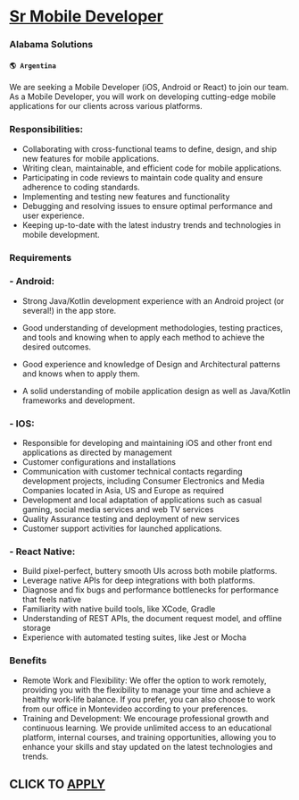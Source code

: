 # [Sr Mobile Developer](https://www.remotewlb.com/apply/sr-mobile-developer)  
### Alabama Solutions  
#### `🌎 Argentina`  

We are seeking a Mobile Developer (iOS, Android or React) to join our team. As a Mobile Developer, you will work on developing cutting-edge mobile applications for our clients across various platforms.

### Responsibilities:

  * Collaborating with cross-functional teams to define, design, and ship new features for mobile applications.
  * Writing clean, maintainable, and efficient code for mobile applications.
  * Participating in code reviews to maintain code quality and ensure adherence to coding standards.
  * Implementing and testing new features and functionality
  * Debugging and resolving issues to ensure optimal performance and user experience.
  * Keeping up-to-date with the latest industry trends and technologies in mobile development.

### Requirements

### \- Android:

  * Strong Java/Kotlin development experience with an Android project (or several!) in the app store.
  * Good understanding of development methodologies, testing practices, and tools and knowing when to apply each method to achieve the desired outcomes.

  * Good experience and knowledge of Design and Architectural patterns and knows when to apply them.
  * A solid understanding of mobile application design as well as Java/Kotlin frameworks and development. 

### \- IOS:

  * Responsible for developing and maintaining iOS and other front end applications as directed by management
  * Customer configurations and installations
  * Communication with customer technical contacts regarding development projects, including Consumer Electronics and Media Companies located in Asia, US and Europe as required
  * Development and local adaptation of applications such as casual gaming, social media services and web TV services
  * Quality Assurance testing and deployment of new services
  * Customer support activities for launched applications.

### \- React Native:

  * Build pixel-perfect, buttery smooth UIs across both mobile platforms.
  * Leverage native APIs for deep integrations with both platforms.
  * Diagnose and fix bugs and performance bottlenecks for performance that feels native
  * Familiarity with native build tools, like XCode, Gradle
  * Understanding of REST APIs, the document request model, and offline storage
  * Experience with automated testing suites, like Jest or Mocha

### Benefits

  * Remote Work and Flexibility: We offer the option to work remotely, providing you with the flexibility to manage your time and achieve a healthy work-life balance. If you prefer, you can also choose to work from our office in Montevideo according to your preferences.
  * Training and Development: We encourage professional growth and continuous learning. We provide unlimited access to an educational platform, internal courses, and training opportunities, allowing you to enhance your skills and stay updated on the latest technologies and trends.

  
## CLICK TO [APPLY](https://www.remotewlb.com/apply/sr-mobile-developer)

